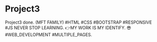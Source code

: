 # Project3
Project3 done. (MFT FAMILY) #HTML #CSS #BOOTSTRAP #RESPONSIVE #JS NEVER STOP LEARNING. 👉MY WORK IS MY IDENTIFY. 😎 #WEB_DEVELOPMENT #MULTIPLE_PAGES.
